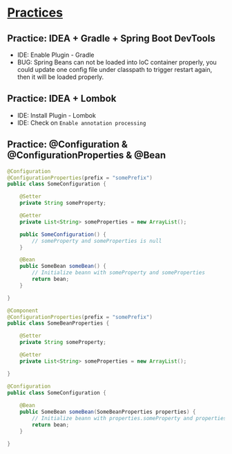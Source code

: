# [Practices](http://elpdtgit/neo.pan/shiro-lesson03-with-jdbc-realm)

## Practice: IDEA + Gradle + Spring Boot DevTools

- IDE: Enable Plugin - Gradle
- BUG: Spring Beans can not be loaded into IoC container properly, you could update one config file under classpath to trigger restart again, then it will be loaded properly.


## Practice: IDEA + Lombok

- IDE: Install Plugin - Lombok
- IDE: Check on `Enable annotation processing`


## Practice: @Configuration & @ConfigurationProperties & @Bean

```java
@Configuration
@ConfigurationProperties(prefix = "somePrefix")
public class SomeConfiguration {

    @Setter
    private String someProperty;

    @Getter
    private List<String> someProperties = new ArrayList();

    public SomeConfiguration() {
        // someProperty and someProperties is null
    }

    @Bean
    public SomeBean someBean() {
        // Initialize beann with someProperty and someProperties
        return bean;
    }

}
```

```java
@Component
@ConfigurationProperties(prefix = "somePrefix")
public class SomeBeanProperties {

    @Setter
    private String someProperty;

    @Getter
    private List<String> someProperties = new ArrayList();

}

@Configuration
public class SomeConfiguration {
    
    @Bean
    public SomeBean someBean(SomeBeanProperties properties) {
        // Initialize beann with properties.someProperty and properties.someProperties
        return bean;
    }

}
```
